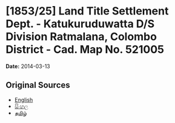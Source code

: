 # [1853/25] Land Title Settlement Dept. - Katukuruduwatta D/S Division Ratmalana, Colombo District - Cad. Map No. 521005

**Date:** 2014-03-13

## Original Sources

- [English](https://documents.gov.lk/view/extra-gazettes/2014/3/1853-25_E.pdf)
- [සිංහල](https://documents.gov.lk/view/extra-gazettes/2014/3/1853-25_S.pdf)
- [தமிழ்](https://documents.gov.lk/view/extra-gazettes/2014/3/1853-25_T.pdf)
